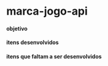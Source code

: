 # marca-jogo-api

#### objetivo

#### itens desenvolvidos

#### itens que faltam a ser desenvolvidos
